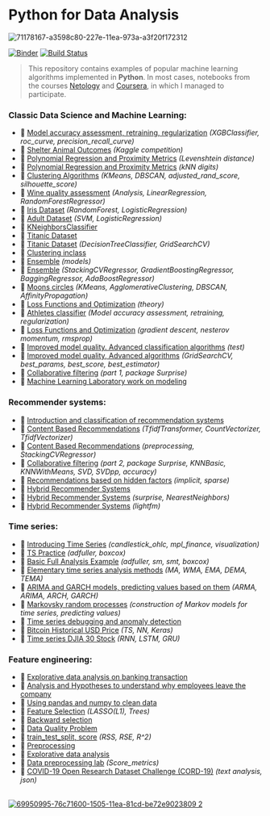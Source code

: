 # Python for Data Analysis

![71178167-a3598c80-227e-11ea-973a-a3f20f172312](https://user-images.githubusercontent.com/43387913/71196837-5c30c300-22a1-11ea-81ee-e939dffa2389.png)

[![Binder](https://mybinder.org/badge_logo.svg)](https://mybinder.org/v2/gh/Alex110117/data_analysis/master?filepath=bilder)
[![Build Status](https://travis-ci.org/sibalex/data_analysis.svg?branch=master)](https://travis-ci.org/sibalex/data_analysis)

> This repository contains examples of popular machine learning algorithms implemented in **Python**. In most cases, notebooks from the courses [Netology](https://netology.ru) and [Coursera](https://www.coursera.org), in which I managed to participate.

### Classic Data Science and Machine Learning:
* 📙 [Model accuracy assessment, retraining, regularization](https://nbviewer.jupyter.org/github/Alex110117/data_analysis/blob/master/Homework%20notebooks/%28HW%20notebooks%29%20netology%20Machine%20learning/8.%20Model%20accuracy%20assessment%2C%20retraining%2C%20regularization/HW_Untitled.ipynb) _(XGBClassifier, roc_curve, precision_recall_curve)_
* 📗 [Shelter Animal Outcomes](https://github.com/Alex110117/data_analysis/blob/master/Lectures%20notebooks/(Lectures%20notebooks)%20netology%20Machine%20learning/3.%20DecisionTreeClassifier/2%20competition.ipynb) _(Kaggle competition)_
* 📙 [Polynomial Regression and Proximity Metrics](https://nbviewer.jupyter.org/github/Alex110117/data_analysis/blob/master/Homework%20notebooks/%28HW%20notebooks%29%20netology%20Machine%20learning/4.%20kNN%20digits%3AkNN%20digits/3.%20Levenshtein%20distance.ipynb) _(Levenshtein distance)_
* 📙 [Polynomial Regression and Proximity Metrics](https://nbviewer.jupyter.org/github/Alex110117/data_analysis/blob/master/Homework%20notebooks/%28HW%20notebooks%29%20netology%20Machine%20learning/4.%20kNN%20digits%3AkNN%20digits/7.%20kNN%20digits.ipynb) _(kNN digits)_
* 📙 [Clustering Algorithms](https://nbviewer.jupyter.org/github/Alex110117/data_analysis/blob/master/Homework%20notebooks/%28HW%20notebooks%29%20netology%20Machine%20learning/5.%20Clustering%20Algorithms/homework%20clustering.ipynb) _(KMeans, DBSCAN, adjusted_rand_score, silhouette_score)_
* 📙 [Wine quality assessment](https://nbviewer.jupyter.org/github/Alex110117/data_analysis/blob/master/Homework%20notebooks/%28HW%20notebooks%29%20coursera%20Mathematics%20and%20Python/4.%20%D0%9E%D1%86%D0%B5%D0%BD%D0%BA%D0%B0%20%D0%BA%D0%B0%D1%87%D0%B5%D1%81%D1%82%D0%B2%D0%B0%20%D0%B2%D0%B8%D0%BD/wineDS.ipynb) _(Analysis, LinearRegression, RandomForestRegressor)_
* 📙 [Iris Dataset](https://nbviewer.jupyter.org/github/Alex110117/data_analysis/blob/master/Homework%20notebooks/%28HW%20notebooks%29%20netology%20Big%20Data%20and%20Python/6.%20bigData%20%28RandomForest_and_LogisticRegression%29/hw_bigData%28RandomForestClassification__vs__LogisticRegression%29%28A.Sib%29.ipynb) _(RandomForest, LogisticRegression)_
* 📙 [Adult Dataset](https://nbviewer.jupyter.org/github/Alex110117/data_analysis/blob/master/Homework%20notebooks/%28HW%20notebooks%29%20netology%20Machine%20learning/2.%20aml_hw1.ipynb) _(SVM, LogisticRegression)_
* 📗 [KNeighborsClassifier](https://github.com/Alex110117/data_analysis/blob/master/Lectures%20notebooks/(Lectures%20notebooks)%20netology%20Machine%20learning/4.%20Polynomial%20Regression%20and%20Proximity%20Metrics%20(kNN)/1.%20kNN.ipynb)
* 📗 [Titanic Dataset](https://github.com/sibalex/data_analysis/blob/master/Homework%20notebooks/(HW%20notebooks)%20netology%20Machine%20learning/3.2%20titanic_full.ipynb)
* 📙 [Titanic Dataset](https://nbviewer.jupyter.org/github/Alex110117/data_analysis/blob/master/Homework%20notebooks/%28HW%20notebooks%29%20netology%20Machine%20learning/3.%20aml_hw2.ipynb) _(DecisionTreeClassifier, GridSearchCV)_
* 📗 [Clustering inclass](https://github.com/Alex110117/data_analysis/blob/master/Lectures%20notebooks/(Lectures%20notebooks)%20netology%20Machine%20learning/5.%20Clustering%20Algorithms/clustering_inclass.ipynb)
* 📗 [Ensemble](https://github.com/Alex110117/data_analysis/blob/master/Lectures%20notebooks/(Lectures%20notebooks)%20netology%20Machine%20learning/6.%20Ensemble/%D0%90%D0%BD%D1%81%D0%B0%D0%BC%D0%B1%D0%BB%D0%B8.ipynb) _(models)_
* 📙 [Ensemble](https://nbviewer.jupyter.org/github/Alex110117/data_analysis/blob/master/Homework%20notebooks/%28HW%20notebooks%29%20netology%20Machine%20learning/6.%20Ensemble/hw5_c.ipynb) _(StackingCVRegressor, GradientBoostingRegressor, BaggingRegressor, AdaBoostRegressor)_
* 📗 [Moons circles](https://github.com/Alex110117/data_analysis/blob/master/Lectures%20notebooks/(Lectures%20notebooks)%20netology%20Machine%20learning/5.%20Clustering%20Algorithms/moons_circles_blobs(KMeans%2C%20AgglomerativeClustering%2C%20DBSCAN%2C%20AffinityPropagation).ipynb) _(KMeans, AgglomerativeClustering, DBSCAN, AffinityPropagation)_
* 📗 [Loss Functions and Optimization](https://github.com/Alex110117/data_analysis/blob/master/Lectures%20notebooks/(Lectures%20notebooks)%20netology%20Machine%20learning/7.%20Loss%20Functions%20and%20Optimization/%D0%9E%D0%BF%D1%82%D0%B8%D0%BC%D0%B8%D0%B7%D0%B0%D1%86%D0%B8%D1%8F.ipynb) _(theory)_
* 📗 [Athletes classifier](https://github.com/Alex110117/data_analysis/blob/master/Lectures%20notebooks/(Lectures%20notebooks)%20netology%20Machine%20learning/8.%20Model%20accuracy%20assessment%2C%20retraining%2C%20regularization/athletes_classifier.ipynb) _(Model accuracy assessment, retraining, regularization)_
* 📙 [Loss Functions and Optimization](https://nbviewer.jupyter.org/github/Alex110117/data_analysis/blob/master/Homework%20notebooks/%28HW%20notebooks%29%20netology%20Machine%20learning/7.%20Loss%20Functions%20and%20Optimization/Optimization_hw.ipynb) _(gradient descent, nesterov momentum, rmsprop)_
* 📗 [Improved model quality. Advanced classification algorithms](https://github.com/Alex110117/data_analysis/blob/master/Lectures%20notebooks/(Lectures%20notebooks)%20netology%20Machine%20learning/9.%20Improved%20model%20quality.%20Advanced%20classification%20algorithms./%D0%9F%D0%BE%D0%B4%D0%B1%D0%BE%D1%80%20%D0%BF%D0%B0%D1%80%D0%B0%D0%BC%D0%B5%D1%82%D1%80%D0%BE%D0%B2%20%D0%B8%20%D0%B8%D1%82%D0%BE%D0%B3%D0%BE%D0%B2%D0%B0%D1%8F%20%D0%BF%D1%80%D0%B0%D0%BA%D1%82%D0%B8%D0%BA%D0%B0(%D1%81%D1%82%D1%83%D0%B4%D0%B5%D0%BD%D1%82%D1%8B).ipynb) _(test)_
* 📙 [Improved model quality, Advanced algorithms](https://nbviewer.jupyter.org/github/Alex110117/data_analysis/blob/master/Homework%20notebooks/%28HW%20notebooks%29%20netology%20Machine%20learning/9.%20Improved%20model%20quality.%20Advanced%20algorithms./hw_boston.ipynb) _(GridSearchCV, best_params, best_score, best_estimator)_
* 📗 [Collaborative filtering](https://github.com/sibalex/data_analysis/blob/master/Lectures%20notebooks/(Lectures%20notebooks)%20netology%20Machine%20learning/9.2%20Collaborative%20filtering/practice.ipynb) _(part 1, package Surprise)_
* 📙 [Machine Learning Laboratory work on modeling](https://nbviewer.jupyter.org/github/Alex110117/data_analysis/blob/master/Homework%20notebooks/%28HW%20notebooks%29%20netology%20Machine%20learning/10.%20Machine%20Learning%20Laboratory%20work%20on%20modeling/LW_ML.ipynb)

### Recommender systems:
* 📙 [Introduction and classification of recommendation systems](https://nbviewer.jupyter.org/github/sibalex/data_analysis/blob/master/Lectures%20notebooks/%28Lectures%20notebooks%29%20netology%20Machine%20learning/27.%20Introduction%20and%20classification%20of%20recommendation%20systems/lecture-1-hw.ipynb)
* 📗 [Content Based Recommendations](https://github.com/sibalex/data_analysis/blob/master/Lectures%20notebooks/(Lectures%20notebooks)%20netology%20Machine%20learning/28.%20Content%20Based%20Recommendations/lecture-2-part-2.ipynb) _(TfidfTransformer, CountVectorizer, TfidfVectorizer)_
* 📙 [Content Based Recommendations](https://github.com/sibalex/data_analysis/blob/master/Homework%20notebooks/(HW%20notebooks)%20netology%20Machine%20learning/28.%20Content%20Based%20Recommendations/hw2_rs.ipynb) _(preprocessing, StackingCVRegressor)_
* 📙 [Collaborative filtering](https://github.com/sibalex/data_analysis/blob/master/Homework%20notebooks/(HW%20notebooks)%20netology%20Machine%20learning/9.2%20Collaborative%20filtering/rs_hw3.ipynb) _(part 2, package Surprise, KNNBasic, KNNWithMeans, SVD, SVDpp, accuracy)_
* 📗 [Recommendations based on hidden factors](https://github.com/sibalex/data_analysis/blob/master/Lectures%20notebooks/(Lectures%20notebooks)%20netology%20Machine%20learning/29.%20Recommendations%20based%20on%20hidden%20factors/lecture-4-part-2.ipynb) _(implicit, sparse)_
* 📙 [Hybrid Recommender Systems](https://github.com/sibalex/data_analysis/blob/master/Homework%20notebooks/(HW%20notebooks)%20netology%20Machine%20learning/30.%20Hybrid%20Recommender%20Systems/hw5rs.ipynb)
* 📗 [Hybrid Recommender Systems](https://github.com/sibalex/data_analysis/blob/master/Lectures%20notebooks/(Lectures%20notebooks)%20netology%20Machine%20learning/30.%20Hybrid%20Recommender%20Systems/hybrid%20rec.ipynb) _(surprise, NearestNeighbors)_
* 📗 [Hybrid Recommender Systems](https://github.com/sibalex/data_analysis/blob/master/Lectures%20notebooks/(Lectures%20notebooks)%20netology%20Machine%20learning/30.%20Hybrid%20Recommender%20Systems/lecture-5-part-2.ipynb) _(lightfm)_

### Time series:
* 📗 [Introducing Time Series](https://github.com/sibalex/data_analysis/blob/master/Lectures%20notebooks/(Lectures%20notebooks)%20netology%20Machine%20learning/31.%20Time%20Series%20Basic/%D0%97%D0%BD%D0%B0%D0%BA%D0%BE%D0%BC%D1%81%D1%82%D0%B2%D0%BE%20%D1%81%20%D0%B2%D1%80%D0%B5%D0%BC%D0%B5%D0%BD%D0%BD%D1%8B%D0%BC%D0%B8%20%D1%80%D1%8F%D0%B4%D0%B0%D0%BC%D0%B8.ipynb) _(candlestick_ohlc, mpl_finance, visualization)_
* 📗 [TS Practice](https://github.com/sibalex/data_analysis/blob/master/Lectures%20notebooks/(Lectures%20notebooks)%20netology%20Machine%20learning/31.%20Time%20Series%20Basic/%D0%9F%D1%80%D0%B0%D0%BA%D1%82%D0%B8%D0%BA%D0%B0.ipynb) _(adfuller, boxcox)_
* 📗 [Basic Full Analysis Example](https://github.com/sibalex/data_analysis/blob/master/Lectures%20notebooks/(Lectures%20notebooks)%20netology%20Machine%20learning/31.%20Time%20Series%20Basic/%D0%9F%D1%80%D0%B8%D0%BC%D0%B5%D1%80%20%D0%BF%D0%BE%D0%BB%D0%BD%D0%BE%D1%86%D0%B5%D0%BD%D0%BD%D0%BE%D0%B3%D0%BE%20%D0%B0%D0%BD%D0%B0%D0%BB%D0%B8%D0%B7%D0%B0.ipynb) _(adfuller, sm, smt, boxcox)_
* 📙 [Elementary time series analysis methods](https://github.com/sibalex/data_analysis/blob/master/Lectures%20notebooks/(Lectures%20notebooks)%20netology%20Machine%20learning/32.%20Elementary%20time%20series%20analysis%20methods/%D0%9B%D0%B5%D0%BA%D1%86%D0%B8%D1%8F%202.ipynb) _(MA, WMA, EMA, DEMA, TEMA)_
* 📙 [ARIMA and GARCH models, predicting values based on them](https://github.com/sibalex/data_analysis/blob/master/Lectures%20notebooks/(Lectures%20notebooks)%20netology%20Machine%20learning/33.%20ARIMA%20and%20GARCH%20models%2C%20predicting%20values%20based%20on%20them/L3_ts.ipynb) _(ARMA, ARIMA, ARCH, GARCH)_
* 📗 [Markovsky random processes](https://github.com/sibalex/data_analysis/blob/master/Lectures%20notebooks/(Lectures%20notebooks)%20netology%20Machine%20learning/34.%20Markovsky%20random%20processes%2C%20construction%20of%20Markov%20models%20for%20time%20series%2C%20predicting%20values/%D0%9B%D0%B5%D0%BA%D1%86%D0%B8%D1%8F%204.ipynb) _(construction of Markov models for time series, predicting values)_
* 📗 [Time series debugging and anomaly detection](https://github.com/sibalex/data_analysis/blob/master/Lectures%20notebooks/(Lectures%20notebooks)%20netology%20Machine%20learning/35.%20Time%20series%20debugging%20and%20anomaly%20detection/L5_ts.ipynb)
* 📙 [Bitcoin Historical USD Price](https://colab.research.google.com/drive/1iQH3RvK76elgCiJrnKAnNftyk41pJPFy) _(TS, NN, Keras)_
* 📗 [Time series DJIA 30 Stock](https://github.com/sibalex/data_analysis/blob/master/Notebook/notebooks/RNN_LSTM_GRU_time_series.ipynb) _(RNN, LSTM, GRU)_

### Feature engineering:
* 📗 [Explorative data analysis on banking transaction](https://nbviewer.jupyter.org/github/Alex110117/data_analysis/blob/master/Lectures%20notebooks/%28Lectures%20notebooks%29%20netology%20Feature%20engineering/7.%20case/Practice_7_bank_ottok_1.ipynb)
* 📙 [Analysis and Hypotheses to understand why employees leave the company](https://nbviewer.jupyter.org/github/Alex110117/data_analysis/blob/master/Homework%20notebooks/%28HW%20notebooks%29%20netology%20Mathematics%20and%20Python/17.%20Py_dep_analysis%20%28A.Sib%29.ipynb)
* 📗 [Using pandas and numpy to clean data](https://nbviewer.jupyter.org/github/Alex110117/data_analysis/blob/master/Lectures%20notebooks/%28Lectures%20notebooks%29%20netology%20Feature%20engineering/2.%20Using%20pandas%20and%20numpy%20to%20clean%20data/Practice_2_taxi%202.ipynb)
* 📗 [Feature Selection](https://nbviewer.jupyter.org/github/Alex110117/data_analysis/blob/master/Lectures%20notebooks/%28Lectures%20notebooks%29%20netology%20Feature%20engineering/5.%20Feature%20Selection%20%20%28LASSO%28L1%29%2C%20Trees%29/Practice_3_media_%28FS%29.ipynb) _(LASSO(L1), Trees)_
* 📗 [Backward selection](https://nbviewer.jupyter.org/github/Alex110117/data_analysis/blob/master/Lectures%20notebooks/%28Lectures%20notebooks%29%20netology%20Feature%20engineering/4.%20Feature%20Selection/Practice_4_housing_%28backward_selection%29/Practice_4_housing_%28backward_selection%29.ipynb)
* 📗 [Data Quality Problem](https://nbviewer.jupyter.org/github/Alex110117/data_analysis/blob/master/Lectures%20notebooks/%28Lectures%20notebooks%29%20netology%20Feature%20engineering/1.%20Data%20Quality%20Problem/Practice_1_1_cor2.ipynb)
* 📙 [train_test_split, score](https://nbviewer.jupyter.org/github/Alex110117/data_analysis/blob/master/Homework%20notebooks/%28HW%20notebooks%29%20netology%20Feature%20engineering/4_hw2_dvp2.ipynb) _(RSS, RSE, R^2)_
* 📙 [Preprocessing](https://nbviewer.jupyter.org/github/Alex110117/data_analysis/blob/master/Homework%20notebooks/%28HW%20notebooks%29%20netology%20Feature%20engineering/2_hw1_fi2.ipynb)
* 📙 [Explorative data analysis](https://nbviewer.jupyter.org/github/Alex110117/data_analysis/blob/master/Homework%20notebooks/%28HW%20notebooks%29%20netology%20Feature%20engineering/9.1.%20total_dvp1.ipynb)
* 📙 [Data preprocessing lab](https://nbviewer.jupyter.org/github/Alex110117/data_analysis/blob/master/Homework%20notebooks/%28HW%20notebooks%29%20netology%20Feature%20engineering/8.%20Feature_engineering_lab.ipynb) _(Score_metrics)_
* 📙 [COVID-19 Open Research Dataset Challenge (CORD-19)](https://github.com/sibalex/data_analysis/blob/master/Notebook/notebooks/corona.ipynb) _(text analysis, json)_
<br></br>

[![69950995-76c71600-1505-11ea-81cd-be72e9023809 2](https://user-images.githubusercontent.com/43387913/69954671-e5f43880-150c-11ea-8b26-2dcd8f26e731.png)](https://nbviewer.jupyter.org)

